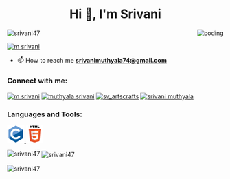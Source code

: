 <h1 align="center">Hi 👋, I'm Srivani</h1>
<img align="right" alt="coding" src="https://tse3.mm.bing.net/th?id=OIP.xPMT5DvgkqD68_-2Hf1mhgHaHa&pid=Api&P=0&h=180">

<p align="left"> <img src="https://komarev.com/ghpvc/?username=srivani47&label=Profile%20views&color=0e75b6&style=flat" alt="srivani47" /> </p>

<p align="left"> <a href="https://twitter.com/m srivani" target="blank"><img src="https://img.shields.io/twitter/follow/m srivani?logo=twitter&style=for-the-badge" alt="m srivani" /></a> </p>

- 📫 How to reach me **srivanimuthyala74@gmail.com**

<h3 align="left">Connect with me:</h3>
<p align="left">
<a href="https://twitter.com/m srivani" target="blank"><img align="center" src="https://raw.githubusercontent.com/rahuldkjain/github-profile-readme-generator/master/src/images/icons/Social/twitter.svg" alt="m srivani" height="30" width="40" /></a>
<a href="https://linkedin.com/in/muthyala srivani" target="blank"><img align="center" src="https://raw.githubusercontent.com/rahuldkjain/github-profile-readme-generator/master/src/images/icons/Social/linked-in-alt.svg" alt="muthyala srivani" height="30" width="40" /></a>
<a href="https://instagram.com/sv_artscrafts" target="blank"><img align="center" src="https://raw.githubusercontent.com/rahuldkjain/github-profile-readme-generator/master/src/images/icons/Social/instagram.svg" alt="sv_artscrafts" height="30" width="40" /></a>
<a href="https://www.youtube.com/c/srivani muthyala" target="blank"><img align="center" src="https://raw.githubusercontent.com/rahuldkjain/github-profile-readme-generator/master/src/images/icons/Social/youtube.svg" alt="srivani muthyala" height="30" width="40" /></a>
</p>

<h3 align="left">Languages and Tools:</h3>
<p align="left"> <a href="https://www.cprogramming.com/" target="_blank" rel="noreferrer"> <img src="https://raw.githubusercontent.com/devicons/devicon/master/icons/c/c-original.svg" alt="c" width="40" height="40"/> </a> <a href="https://www.w3.org/html/" target="_blank" rel="noreferrer"> <img src="https://raw.githubusercontent.com/devicons/devicon/master/icons/html5/html5-original-wordmark.svg" alt="html5" width="40" height="40"/> </a> </p>

<p><img align="left" src="https://github-readme-stats.vercel.app/api/top-langs?username=srivani47&show_icons=true&locale=en&layout=compact" alt="srivani47" /></p>

<p>&nbsp;<img align="center" src="https://github-readme-stats.vercel.app/api?username=srivani47&show_icons=true&locale=en" alt="srivani47" /></p>

<p><img align="center" src="https://github-readme-streak-stats.herokuapp.com/?user=srivani47&" alt="srivani47" /></p>
